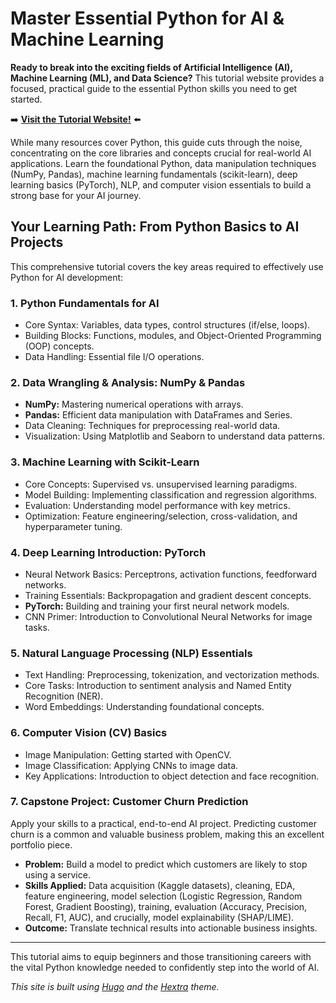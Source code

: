 # Master Essential Python for AI & Machine Learning

**Ready to break into the exciting fields of Artificial Intelligence (AI), Machine Learning (ML), and Data Science?** This tutorial website provides a focused, practical guide to the essential Python skills you need to get started.

➡️ **[Visit the Tutorial Website!](https://uddamvathanak.github.io/)** ⬅️

While many resources cover Python, this guide cuts through the noise, concentrating on the core libraries and concepts crucial for real-world AI applications. Learn the foundational Python, data manipulation techniques (NumPy, Pandas), machine learning fundamentals (scikit-learn), deep learning basics (PyTorch), NLP, and computer vision essentials to build a strong base for your AI journey.

## Your Learning Path: From Python Basics to AI Projects

This comprehensive tutorial covers the key areas required to effectively use Python for AI development:

### **1. Python Fundamentals for AI**

*   Core Syntax: Variables, data types, control structures (if/else, loops).
*   Building Blocks: Functions, modules, and Object-Oriented Programming (OOP) concepts.
*   Data Handling: Essential file I/O operations.

### **2. Data Wrangling & Analysis: NumPy & Pandas**

*   **NumPy:** Mastering numerical operations with arrays.
*   **Pandas:** Efficient data manipulation with DataFrames and Series.
*   Data Cleaning: Techniques for preprocessing real-world data.
*   Visualization: Using Matplotlib and Seaborn to understand data patterns.

### **3. Machine Learning with Scikit-Learn**

*   Core Concepts: Supervised vs. unsupervised learning paradigms.
*   Model Building: Implementing classification and regression algorithms.
*   Evaluation: Understanding model performance with key metrics.
*   Optimization: Feature engineering/selection, cross-validation, and hyperparameter tuning.

### **4. Deep Learning Introduction: PyTorch**

*   Neural Network Basics: Perceptrons, activation functions, feedforward networks.
*   Training Essentials: Backpropagation and gradient descent concepts.
*   **PyTorch:** Building and training your first neural network models.
*   CNN Primer: Introduction to Convolutional Neural Networks for image tasks.

### **5. Natural Language Processing (NLP) Essentials**

*   Text Handling: Preprocessing, tokenization, and vectorization methods.
*   Core Tasks: Introduction to sentiment analysis and Named Entity Recognition (NER).
*   Word Embeddings: Understanding foundational concepts.

### **6. Computer Vision (CV) Basics**

*   Image Manipulation: Getting started with OpenCV.
*   Image Classification: Applying CNNs to image data.
*   Key Applications: Introduction to object detection and face recognition.

### **7. Capstone Project: Customer Churn Prediction**

Apply your skills to a practical, end-to-end AI project. Predicting customer churn is a common and valuable business problem, making this an excellent portfolio piece.

*   **Problem:** Build a model to predict which customers are likely to stop using a service.
*   **Skills Applied:** Data acquisition (Kaggle datasets), cleaning, EDA, feature engineering, model selection (Logistic Regression, Random Forest, Gradient Boosting), training, evaluation (Accuracy, Precision, Recall, F1, AUC), and crucially, model explainability (SHAP/LIME).
*   **Outcome:** Translate technical results into actionable business insights.

---

This tutorial aims to equip beginners and those transitioning careers with the vital Python knowledge needed to confidently step into the world of AI.

*This site is built using [Hugo](https://gohugo.io/) and the [Hextra](https://github.com/imfing/hextra) theme.*

